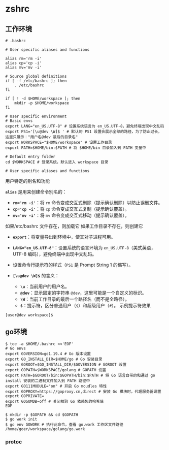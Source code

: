 # zshrc
## 工作环境

```
# .bashrc

# User specific aliases and functions

alias rm='rm -i'
alias cp='cp -i'
alias mv='mv -i'

# Source global definitions
if [ -f /etc/bashrc ]; then
    . /etc/bashrc
fi

if [ ! -d $HOME/workspace ]; then
    mkdir -p $HOME/workspace
fi

# User specific environment
# Basic envs
export LANG="en_US.UTF-8" # 设置系统语言为 en_US.UTF-8，避免终端出现中文乱码
export PS1='[\u@dev \W]$ ' # 默认的 PS1 设置会展示全部的路径，为了防止过长，这里只展示："用户名@dev 最后的目录名"
export WORKSPACE="$HOME/workspace" # 设置工作目录
export PATH=$HOME/bin:$PATH # 将 $HOME/bin 目录加入到 PATH 变量中

# Default entry folder
cd $WORKSPACE # 登录系统，默认进入 workspace 目录

# User specific aliases and functions

```

用户特定的别名和功能

**`alias`** 是用来创建命令别名的：

- **`rm='rm -i'`**：将 `rm` 命令变成交互式删除（提示确认删除）以防止误删文件。
- **`cp='cp -i'`**：将 `cp` 命令变成交互式复制（提示确认覆盖）。
- **`mv='mv -i'`**：将 `mv` 命令变成交互式移动（提示确认覆盖）。

如果/etc/bashrc 文件存在，则加载它
如果工作目录不存在，则创建它

- **`export`**：将变量导出到环境中，使其对子进程可用。
- **`LANG="en_US.UTF-8"`**：设置系统的语言环境为 `en_US.UTF-8`（美式英语，UTF-8 编码），避免终端中出现中文乱码。


- 设置命令行提示符的样式（`PS1` 是 Prompt String 1 的缩写）。
- **`[\u@dev \W]$`** 的含义：
    - **`\u`**：当前用户的用户名。
    - **`@dev`**：显示固定的字符串 `@dev`，这里可能是一个自定义的标识。
    - **`\W`**：当前工作目录的最后一个路径名（而不是全路径）。
    - **`$`**：提示符，区分普通用户（`$`）和超级用户（`#`）。
示例提示符效果
```
[user@dev workspace]$
```


## go环境

```
$ tee -a $HOME/.bashrc <<'EOF'
# Go envs
export GOVERSION=go1.19.4 # Go 版本设置
export GO_INSTALL_DIR=$HOME/go # Go 安装目录
export GOROOT=$GO_INSTALL_DIR/$GOVERSION # GOROOT 设置
export GOPATH=$WORKSPACE/golang # GOPATH 设置
export PATH=$GOROOT/bin:$GOPATH/bin:$PATH # 将 Go 语言自带的和通过 go install 安装的二进制文件加入到 PATH 路径中
export GO111MODULE="on" # 开启 Go moudles 特性
export GOPROXY=https://goproxy.cn,direct # 安装 Go 模块时，代理服务器设置
export GOPRIVATE=
export GOSUMDB=off # 关闭校验 Go 依赖包的哈希值
EOF

```

```
$ mkdir -p $GOPATH && cd $GOPATH
$ go work init
$ go env GOWORK # 执行此命令，查看 go.work 工作区文件路径
/home/goer/workspace/golang/go.work

```


### protoc











